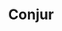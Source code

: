 ---
blog: https://blog.conjur.org/
codehost: https://github.com/cyberark/conjur
logohandle: conjur
sort: conjur
title: Conjur
website: https://www.conjur.org/
---